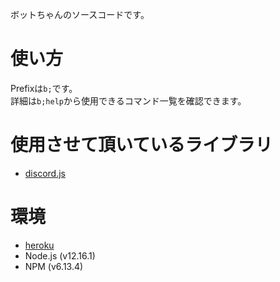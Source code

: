 ボットちゃんのソースコードです。

# 使い方  
Prefixは`b;`です。   
詳細は`b;help`から使用できるコマンド一覧を確認できます。

# 使用させて頂いているライブラリ
- [discord.js](https://github.com/discordjs/discord.js)

# 環境
- [heroku](https://jp.heroku.com/)
- Node.js (v12.16.1)
- NPM (v6.13.4)
